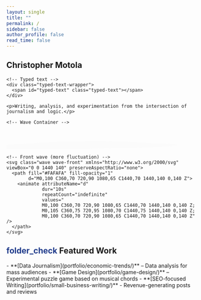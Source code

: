 ```yaml
---
layout: single
title: ""
permalink: /
sidebar: false
author_profile: false
read_time: false
---
```


<!-- ===== HERO SECTION ===== -->
<section class="hero">

  <!-- Hero Intro Text -->
  <div class="hero-intro">
    <h1>Christopher Motola</h1>

    <!-- Typed text -->
    <div class="typed-text-wrapper">
      <span id="typed-text" class="typed-text"></span>
    </div>

    <p>Writing, analysis, and experimentation from the intersection of journalism and logic.</p>
  </div>

    <!-- Wave Container -->
  <div class="wave-container">
    <!-- Back wave (more fluctuation) -->
    <svg class="wave wave-back" xmlns="http://www.w3.org/2000/svg" viewBox="0 0 1440 140" preserveAspectRatio="none">
      <path fill="#FAFAFA" fill-opacity="0.6"
            d="M0,110 C360,80 720,70 1080,95 C1440,100 1440,140 0,140 Z">
        <animate attributeName="d"
                 dur="18s"
                 repeatCount="indefinite"
                 values="
                 M0,110 C360,80 720,70 1080,95 C1440,100 1440,140 0,140 Z;
                 M0,115 C360,85 720,75 1080,100 C1440,105 1440,140 0,140 Z;
                 M0,110 C360,80 720,70 1080,95 C1440,100 1440,140 0,140 Z" />
      </path>
    </svg>
    
    <!-- Front wave (more fluctuation) -->
    <svg class="wave wave-front" xmlns="http://www.w3.org/2000/svg" viewBox="0 0 1440 140" preserveAspectRatio="none">
      <path fill="#FAFAFA" fill-opacity="1"
            d="M0,100 C360,70 720,90 1080,65 C1440,70 1440,140 0,140 Z">
        <animate attributeName="d"
                 dur="10s"
                 repeatCount="indefinite"
                 values="
                 M0,100 C360,70 720,90 1080,65 C1440,70 1440,140 0,140 Z;
                 M0,105 C360,75 720,95 1080,70 C1440,75 1440,140 0,140 Z;
                 M0,100 C360,70 720,90 1080,65 C1440,70 1440,140 0,140 Z" />
      </path>
    </svg>
  </div>
</section>

<h2 class="section-header"><span class="material-symbols-outlined" style="color: #1e3a8a;">folder_check</span> Featured Work</h2>  
- **[Data Journalism](portfolio/economic-trends/)** – Data analysis for mass audiences  
- **[Game Design](portfolio/game-design/)** – Experimental puzzle game based on musical chords
- **[SEO-focused Writing](portfolio/small-business-writing/)** - Revenue-generating posts and reviews 

